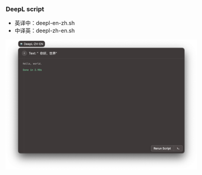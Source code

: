 ### DeepL script

- 英译中：deepl-en-zh.sh
- 中译英：deepl-zh-en.sh

![readme-images](./readme-images/deepl.png)
